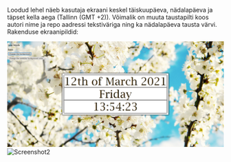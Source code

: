 Loodud lehel näeb kasutaja ekraani keskel täiskuupäeva, nädalapäeva ja täpset kella aega (Tallinn (GMT +2)). 
Võimalik on muuta taustapilti koos autori nime ja repo aadressi tekstiväriga ning ka nädalapäeva tausta värvi. 
Rakenduse ekraanipildid:

![Screenshot1](https://github.com/liismik/eesrakendused2021/blob/main/1-kodutoo/cap1.PNG)
![Screenshot2](https://github.com/liismik/1-kodutoo/blob/main/cap2.PNG?raw=true)
